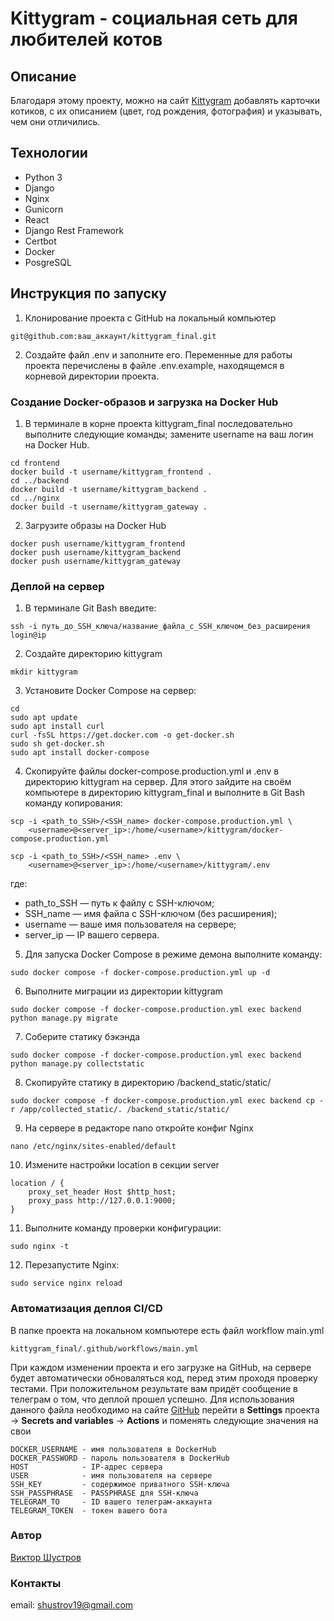 # Kittygram - социальная сеть для любителей котов
## Описание 
Благодаря этому проекту, можно на сайт [Kittygram](**https://kitty-gramm.ddns.net/**) добавлять карточки котиков, с их описанием (цвет, год рождения, фотография) и указывать, чем они отличились.
## Технологии 
- Python 3
- Django
- Nginx
- Gunicorn
- React
- Django Rest Framework
- Certbot
- Docker
- PosgreSQL

## Инструкция по запуску

1. Клонирование проекта с GitHub на локальный компьютер
```
git@github.com:ваш_аккаунт/kittygram_final.git
```
2. Создайте файл .env и заполните его. Переменные для работы проекта перечислены в файле .env.example, находящемся в корневой директории проекта.
### Создание Docker-образов и загрузка на Docker Hub
1. В терминале в корне проекта kittygram_final последовательно выполните следующие команды; замените username на ваш логин на Docker Hub.
```
cd frontend
docker build -t username/kittygram_frontend .
cd ../backend  
docker build -t username/kittygram_backend .
cd ../nginx 
docker build -t username/kittygram_gateway . 
```
2. Загрузите образы на Docker Hub
```
docker push username/kittygram_frontend
docker push username/kittygram_backend
docker push username/kittygram_gateway 
```
### Деплой на сервер
1. В терминале Git Bash введите:
```
ssh -i путь_до_SSH_ключа/название_файла_с_SSH_ключом_без_расширения login@ip
```
2. Создайте директорию kittygram
```
mkdir kittygram
```
3. Установите Docker Compose на сервер:
```
cd
sudo apt update
sudo apt install curl
curl -fsSL https://get.docker.com -o get-docker.sh
sudo sh get-docker.sh
sudo apt install docker-compose
```
4. Скопируйте файлы docker-compose.production.yml и .env в директорию kittygram на сервер. Для этого зайдите на своём компьютере в директорию kittygram_final и выполните в Git Bash команду копирования:
```
scp -i <path_to_SSH>/<SSH_name> docker-compose.production.yml \
    <username>@<server_ip>:/home/<username>/kittygram/docker-compose.production.yml 
```
```
scp -i <path_to_SSH>/<SSH_name> .env \
    <username>@<server_ip>:/home/<username>/kittygram/.env 
```
где:
* path_to_SSH — путь к файлу с SSH-ключом;
* SSH_name — имя файла с SSH-ключом (без расширения);
* username — ваше имя пользователя на сервере;
* server_ip — IP вашего сервера.
5. Для запуска Docker Compose в режиме демона выполните команду:
```
sudo docker compose -f docker-compose.production.yml up -d
```
6. Выполните миграции из директории kittygram
```
sudo docker compose -f docker-compose.production.yml exec backend python manage.py migrate
```
7. Соберите статику бэкэнда
```
sudo docker compose -f docker-compose.production.yml exec backend python manage.py collectstatic
```
8. Скопируйте статику в директорию /backend_static/static/
```
sudo docker compose -f docker-compose.production.yml exec backend cp -r /app/collected_static/. /backend_static/static/ 
```
9. На сервере в редакторе nano откройте конфиг Nginx
```
nano /etc/nginx/sites-enabled/default
```
10. Измените настройки location в секции server
```
location / {
    proxy_set_header Host $http_host;
    proxy_pass http://127.0.0.1:9000;
}
```
11. Выполните команду проверки конфигурации:
```
sudo nginx -t 
```
12. Перезапустите Nginx:
```
sudo service nginx reload 
```
### Автоматизация деплоя CI/CD
В папке проекта на локальном компьютере есть файл workflow main.yml
```
kittygram_final/.github/workflows/main.yml
```
При каждом изменении проекта и его загрузке на GitHub, на сервере будет автоматически обноваляться код, перед этим проходя проверку тестами. При положительном результате вам придёт сообщение в телеграм о том, что деплой прошел успешно.
Для использования данного файла необходимо на сайте [GitHub](https://github.com/) перейти в **Settings** проекта -> **Secrets and variables** -> **Actions** и поменять следующие значения на свои
```
DOCKER_USERNAME - имя пользователя в DockerHub
DOCKER_PASSWORD - пароль пользователя в DockerHub
HOST            - IP-адрес сервера
USER            - имя пользователя на сервере
SSH_KEY         - содержимое приватного SSH-ключа
SSH_PASSPHRASE  - PASSPHRASE для SSH-ключа
TELEGRAM_TO     - ID вашего телеграм-аккаунта
TELEGRAM_TOKEN  - токен вашего бота 
```

### Автор 
[Виктор Шустров](https://github.com/shustrov19)

### Контакты
email: shustrov19@gmail.com